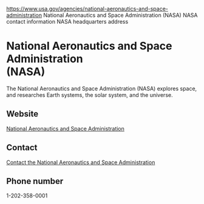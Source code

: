 

https://www.usa.gov/agencies/national-aeronautics-and-space-administration
National Aeronautics and Space Administration (NASA)
NASA contact information
NASA headquarters address

National Aeronautics and Space Administration  
(NASA)  
====================================================

The National Aeronautics and Space Administration (NASA) explores space, and researches Earth systems, the solar system, and the universe.

Website  
-------

[National Aeronautics and Space Administration](https://www.nasa.gov/)

Contact  
-------

[Contact the National Aeronautics and Space Administration](https://www.nasa.gov/general/nasa-contact-page/)

Phone number  
------------

1-202-358-0001
